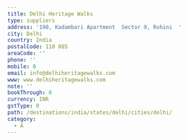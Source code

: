 ```yaml
---
title: Delhi Heritage Walks
type: suppliers
address: '190, Kadambari Apartment  Sector 9, Rohini  '
city: Delhi
country: India
postalCode: 110 085
areaCode: ''
phone: ''
mobile: 0
email: info@delhiheritagewalks.com
www: www.delhiheritagewalks.com
note: ''
bookThrough: 0
currency: INR
gstType: 0
path: /destinations/india/states/delhi/cities/delhi/
category:
  - A
---
```



